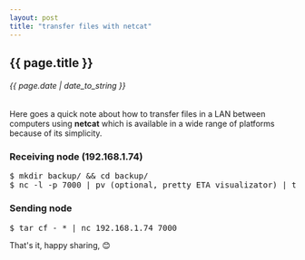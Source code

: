 ```yaml
---
layout: post
title: "transfer files with netcat"
---
```


## {{ page.title }}

###### {{ page.date | date_to_string }}

Here goes a quick note about how to transfer files in a LAN between computers
using **netcat** which is available in a wide range of platforms because of its
simplicity.

### Receiving node (192.168.1.74)

<pre class="sh_sh">
$ mkdir backup/ && cd backup/
$ nc -l -p 7000 | pv (optional, pretty ETA visualizator) | tar x
</pre>

### Sending node

<pre class="sh_sh">
$ tar cf - * | nc 192.168.1.74 7000
</pre>

That's it, happy sharing, &#128522;

